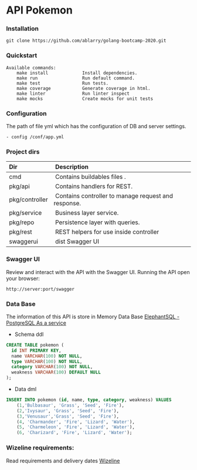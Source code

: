# API Pokemon

### Installation

```
git clone https://github.com/ablarry/golang-bootcamp-2020.git
```

### Quickstart
```
Available commands:
	make install			 Install dependencies.
	make run			     Run default command.
	make test			     Run tests.
	make coverage			 Generate coverage in html.
	make linter              Run linter inspect
	make mocks               Create mocks for unit tests
```
### Configuration

The path of  file yml which has the configuration of DB and server settings.
```
- config /conf/app.yml
```

### Project dirs

| Dir | Description |
|:---|:---|
| cmd               | Contains buildables files . |
| pkg/api           | Contains handlers for REST. |
| pkg/controller    | Contains controller to manage request and response. |
| pkg/service       | Business layer service. |
| pkg/repo          | Persistence layer with queries. |
| pkg/rest          | REST helpers for use inside controller |
| swaggerui         | dist Swagger UI|
  
### Swagger UI

Review and interact with the API with the Swagger UI.
Running the API open your browser:
```
http://server:port/swagger
```
### Data Base

The information of this API is store in Memory Data Base [ElephantSQL - PostgreSQL As a service](https://www.elephantsql.com/)

* Schema ddl 
``` sql
CREATE TABLE pokemon (
  id INT PRIMARY KEY,
  name VARCHAR(100) NOT NULL,
  type VARCHAR(100) NOT NULL,
  category VARCHAR(100) NOT NULL,
  weakness VARCHAR(100) DEFAULT NULL
);
``` 
* Data dml 

``` sql
INSERT INTO pokemon (id, name, type, category, weakness) VALUES
    (1,'Bulbasaur', 'Grass', 'Seed', 'Fire'),
    (2,'Ivysaur', 'Grass', 'Seed', 'Fire'),
    (3,'Venusaur','Grass', 'Seed', 'Fire'),
    (4, 'Charmander', 'Fire', 'Lizard', 'Water'),
    (5, 'Charmeleon', 'Fire', 'Lizard', 'Water'),
    (6, 'Charizard', 'Fire', 'Lizard', 'Water');
``` 


### Wizeline requirements:
Read requirements and delivery dates [Wizeline](REQUIREMENTS.md)
